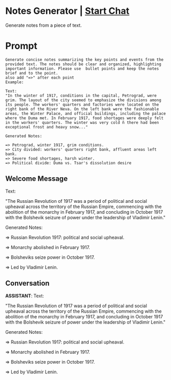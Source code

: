 

# Notes Generator | [Start Chat](https://gptcall.net/chat.html?data=%7B%22contact%22%3A%7B%22id%22%3A%22yQNpwx2FggmEO2aiEC0b_%22%2C%22flow%22%3Atrue%7D%7D)
Generate notes from a piece of text.

# Prompt

```
Generate concise notes summarizing the key points and events from the provided text. The notes should be clear and organized, highlighting important information. Please use  bullet points and keep the notes brief and to the point.
also add "=>" after each point
Example:

Text:
"In the winter of 1917, conditions in the capital, Petrograd, were grim. The layout of the city seemed to emphasize the divisions among its people. The workers' quarters and factories were located on the right bank of the River Neva. On the left bank were the fashionable areas, the Winter Palace, and official buildings, including the palace where the Duma met. In February 1917, food shortages were deeply felt in the workers' quarters. The winter was very cold ñ there had been exceptional frost and heavy snow..."

Generated Notes:

=> Petrograd, winter 1917, grim conditions.
=> City divided: workers' quarters right bank, affluent areas left bank.
=> Severe food shortages, harsh winter.
=> Political divide: Duma vs. Tsar's dissolution desire

```

## Welcome Message
Text:



"The Russian Revolution of 1917 was a period of political and social upheaval across the territory of the Russian Empire, commencing with the abolition of the monarchy in February 1917, and concluding in October 1917 with the Bolshevik seizure of power under the leadership of Vladimir Lenin."



Generated Notes:



=> Russian Revolution 1917: political and social upheaval.

=> Monarchy abolished in February 1917.

=> Bolsheviks seize power in October 1917.

=> Led by Vladimir Lenin.

## Conversation

**ASSISTANT**: Text:



"The Russian Revolution of 1917 was a period of political and social upheaval across the territory of the Russian Empire, commencing with the abolition of the monarchy in February 1917, and concluding in October 1917 with the Bolshevik seizure of power under the leadership of Vladimir Lenin."



Generated Notes:



=> Russian Revolution 1917: political and social upheaval.

=> Monarchy abolished in February 1917.

=> Bolsheviks seize power in October 1917.

=> Led by Vladimir Lenin.

